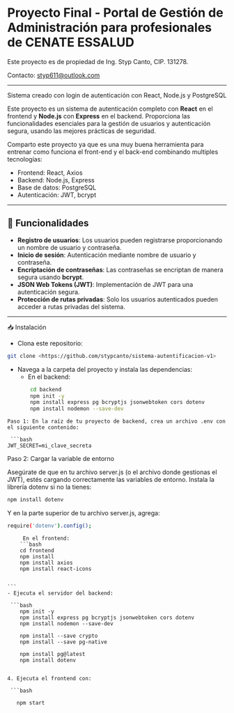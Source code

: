 # Proyecto Final - Portal de Gestión de Administración para profesionales de CENATE ESSALUD

Este proyecto es de propiedad de Ing. Styp Canto, CIP. 131278.

Contacto: styp611@outlook.com

---
Sistema creado con login de autenticación con React, Node.js y PostgreSQL

Este proyecto es un sistema de autenticación completo con **React** en el frontend y **Node.js** con **Express** en el backend. Proporciona las funcionalidades esenciales para la gestión de usuarios y autenticación segura, usando las mejores prácticas de seguridad.

Comparto este proyecto ya que es una muy buena herramienta para entrenar como funciona el front-end y el back-end combinando multiples tecnologías:

- Frontend: React, Axios
- Backend: Node.js, Express
- Base de datos: PostgreSQL
- Autenticación: JWT, bcrypt

---

## 🚀 Funcionalidades

- **Registro de usuarios**: Los usuarios pueden registrarse proporcionando un nombre de usuario y contraseña.
- **Inicio de sesión**: Autenticación mediante nombre de usuario y contraseña.
- **Encriptación de contraseñas**: Las contraseñas se encriptan de manera segura usando **bcrypt**.
- **JSON Web Tokens (JWT)**: Implementación de JWT para una autenticación segura.
- **Protección de rutas privadas**: Solo los usuarios autenticados pueden acceder a rutas privadas del sistema.

---
📥 Instalación

- Clona este repositorio:

```bash
git clone <https://github.com/stypcanto/sistema-autentificacion-v1>

```
- Navega a la carpeta del proyecto y instala las dependencias:
    - En el backend:
    ```bash
        cd backend
        npm init -y
        npm install express pg bcryptjs jsonwebtoken cors dotenv
        npm install nodemon --save-dev

```
Paso 1: En la raíz de tu proyecto de backend, crea un archivo .env con el siguiente contenido:

 ```bash
JWT_SECRET=mi_clave_secreta
```
Paso 2: Cargar la variable de entorno

Asegúrate de que en tu archivo server.js (o el archivo donde gestionas el JWT), estés cargando correctamente las variables de entorno. Instala la librería dotenv si no la tienes:

 ```bash
npm install dotenv

```
Y en la parte superior de tu archivo server.js, agrega:
 ```bash
require('dotenv').config();

```
      
         En el frontend:
        ```bash
        cd frontend
        npm install
        npm install axios
        npm install react-icons

 
    ```
    - Ejecuta el servidor del backend:

     ```bash
        npm init -y
        npm install express pg bcryptjs jsonwebtoken cors dotenv
        npm install nodemon --save-dev

        npm install --save crypto
        npm install --save pg-native

        npm install pg@latest
        npm install dotenv



  ```

 4. Ejecuta el frontend con:
  
   ```bash
        
     npm start

 ```
